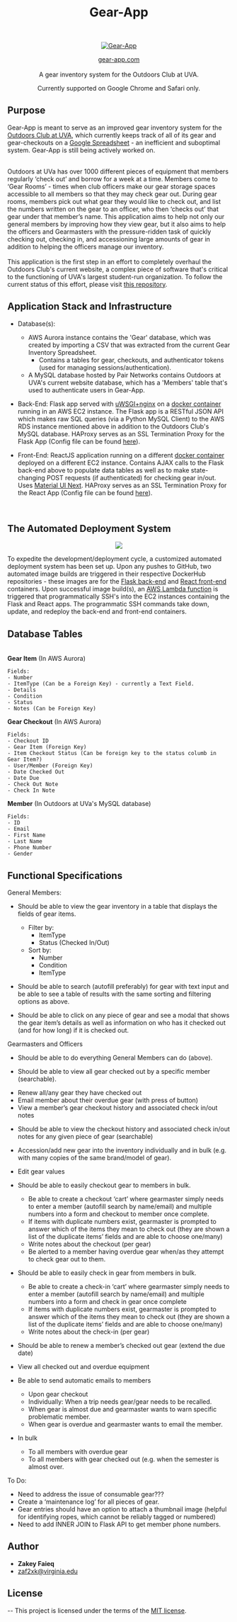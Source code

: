 <h1 align="center"> Gear-App </h1> <br>
<p align="center">
  <a href="http://gear-app.com">
    <img title="Gear-App" src="./responsive_demonstration.jpeg" />
  </a>
</p>


<p align="center"><a href="http://gear-app.com"> gear-app.com </a> <br/><br />A gear inventory system for the Outdoors Club at UVA.</p><p align="center">Currently supported on Google Chrome  and Safari only.</p>

## Purpose
Gear-App is meant to serve as an improved gear inventory system for the [Outdoors Club at UVA](http://outdoorsatuva.org), which currently keeps track of all of its gear and gear-checkouts on a [Google Spreadsheet](https://docs.google.com/spreadsheets/d/1srgTqgGdCj4B-MhF76eLqVhSWUn_IQ7ww_z1VFIGvAU/edit#gid=935307448) - an inefficient and suboptimal system. Gear-App is still being actively worked on.<br></br>

Outdoors at UVa has over 1000 different pieces of equipment that members regularly ‘check out’ and borrow for a week at a time. Members come to ‘Gear Rooms’ - times when club officers make our gear storage spaces accessible to all members so that they may check gear out. During gear rooms, members pick out what gear they would like to check out, and list the numbers written on the gear to an officer, who then ‘checks out’ that gear under that member’s name. This application aims to help not only our general members by improving how they view gear, but it also aims to help the officers and Gearmasters with the pressure-ridden task of quickly checking out, checking in, and accessioning large amounts of gear in addition to helping the officers manage our inventory. <br/><br/>This application is the first step in an effort to completely overhaul the Outdoors Club's current website, a complex piece of software that's critical to the functioning of UVA's largest student-run organization. To follow the current status of this effort, please visit [this repository](https://github.com/Zakinator123/Outdoors-At-UVa-Website-Spec).
<br/>
## Application Stack and Infrastructure
* Database(s):
    - AWS Aurora instance contains the 'Gear' database, which was created by importing a CSV that was extracted from the current Gear Inventory Spreadsheet.
        * Contains a tables for gear, checkouts, and authenticator tokens (used for managing sessions/authentication).
    - A MySQL database hosted by Pair Networks contains Outdoors at UVA's current website database, which has a 'Members' table that's used to authenticate users in Gear-App.


* Back-End: Flask app served with [uWSGI+nginx](http://flask.pocoo.org/docs/1.0/deploying/uwsgi/) on a [docker container](https://hub.docker.com/r/zakinator123/gear-app/~/dockerfile/) running in an AWS EC2 instance. The Flask app is a RESTful JSON API which makes raw SQL queries (via a Python MySQL Client) to the AWS RDS instance mentioned above in addition to the Outdoors Club's MySQL database. HAProxy serves as an SSL Termination Proxy for the Flask App (Config file can be found [here](https://github.com/Zakinator123/Gear-App/blob/master/back-end/haproxy.cfg)).

* Front-End: ReactJS application running on a different [docker container](https://hub.docker.com/r/zakinator123/gear-app-react/~/dockerfile/) deployed on a different EC2 instance. Contains AJAX calls to the Flask back-end above to populate data tables as well as to make state-changing POST requests (if authenticated) for checking gear in/out. Uses [Material UI Next](https://material-ui-next.com/). HAProxy serves as an SSL Termination Proxy for the React App (Config file can be found [here](https://github.com/Zakinator123/Gear-App/blob/master/front-end/haproxy.cfg)).
<br/>

## The Automated Deployment System

<div align="center"><img src="./front-end/src/Layouts/gear-app-deployment-system.png" /></div>

To expedite the development/deployment cycle, a customized automated deployment system has been set up. Upon any pushes to GitHub, two automated image builds are triggered in their respective DockerHub repositories - these images are for the [Flask back-end](https://hub.docker.com/r/zakinator123/gear-app-react/~/dockerfile/) and [React front-end](https://hub.docker.com/r/zakinator123/gear-app-react/~/dockerfile/) containers. Upon successful image build(s), an [AWS Lambda function](https://github.com/Zakinator123/Gear-App/blob/master/lambda_function.py) is triggered that programmatically SSH's into the EC2 instances containing the Flask and React apps. The programmatic SSH commands take down, update, and redeploy the back-end and front-end containers.
<br/>

## Database Tables

<br/>
<strong>Gear Item</strong> (In AWS Aurora)

    Fields:
    - Number
    - ItemType (Can be a Foreign Key) - currently a Text Field.
    - Details
    - Condition
    - Status
    - Notes (Can be Foreign Key)

<strong>Gear Checkout</strong> (In AWS Aurora)

    Fields:
    - Checkout ID
    - Gear Item (Foreign Key)
    - Item Checkout Status (Can be foreign key to the status columb in Gear Item?)
    - User/Member (Foreign Key)
    - Date Checked Out
    - Date Due
    - Check Out Note
    - Check In Note

<strong>Member</strong> (In Outdoors at UVa's MySQL database)

    Fields:
    - ID
    - Email
    - First Name
    - Last Name
    - Phone Number
    - Gender


## Functional Specifications

General Members:


* Should be able to view the gear inventory in a table that displays the fields of gear items.
    - Filter by:
        - ItemType
        - Status (Checked In/Out)
    - Sort by:
        - Number
        - Condition
        - ItemType

* Should be able to search (autofill preferably) for gear with text input and be able to see a table of results with the same sorting and filtering options as above.

* Should be able to click on any piece of gear and see a modal that shows the gear item’s details as well as information on who has it checked out (and for how long) if it is checked out.


Gearmasters and Officers

* Should be able to do everything General Members can do (above).

* Should be able to view all gear checked out by a specific member (searchable).
 - Renew all/any gear they have checked out
 - Email member about their overdue gear (with press of button)
 - View a member’s gear checkout history and associated check in/out notes
* Should be able to view the checkout history and associated check in/out notes for any given piece of gear (searchable)


* Accession/add new gear into the inventory individually and in bulk (e.g. with many copies of the same brand/model of gear).

* Edit gear values

* Should be able to easily checkout gear to members in bulk.
    - Be able to create a checkout ‘cart’ where gearmaster simply needs to enter a member (autofill search by name/email) and multiple numbers into a form and checkout to member once complete.
    - If items with duplicate numbers exist, gearmaster is prompted to answer which of the items they mean to check out (they are shown a list of the duplicate items’ fields and are able to choose one/many)
    - Write notes about the checkout (per gear)
    - Be alerted to a member having overdue gear when/as they attempt to check gear out to them.

* Should be able to easily check in gear from members in bulk.
    - Be able to create a check-in ‘cart’ where gearmaster simply needs to enter a member (autofill search by name/email) and multiple numbers into a form and check in gear once complete
    - If items with duplicate numbers exist, gearmaster is prompted to answer which of the items they mean to check out (they are shown a list of the duplicate items’ fields and are able to choose one/many)
    - Write notes about the check-in (per gear)

* Should be able to renew a member’s checked out gear (extend the due date)

* View all checked out and overdue equipment
 - Be able to send automatic emails to members
    - Upon gear checkout
    - Individually: When a trip needs gear/gear needs to be recalled.
    - When gear is almost due and gearmaster wants to warn specific problematic member.
    - When gear is overdue and gearmaster wants to email the member.

 - In bulk
    - To all members with overdue gear
    - To all members with gear checked out (e.g. when the semester is almost over.


To Do:
- Need to address the issue of consumable gear???
- Create a ‘maintenance log’ for all pieces of gear.
- Gear entries should have an option to attach a thumbnail image (helpful for identifying ropes, which cannot be reliably tagged or numbered)
- Need to add INNER JOIN to Flask API to get member phone numbers.



## Author

* **Zakey Faieq**
* zaf2xk@virginia.edu

## License

-- This project is licensed under the terms of the [MIT license](https://github.com/Zakinator123/Gear-App/blob/master/LICENSE.txt).

